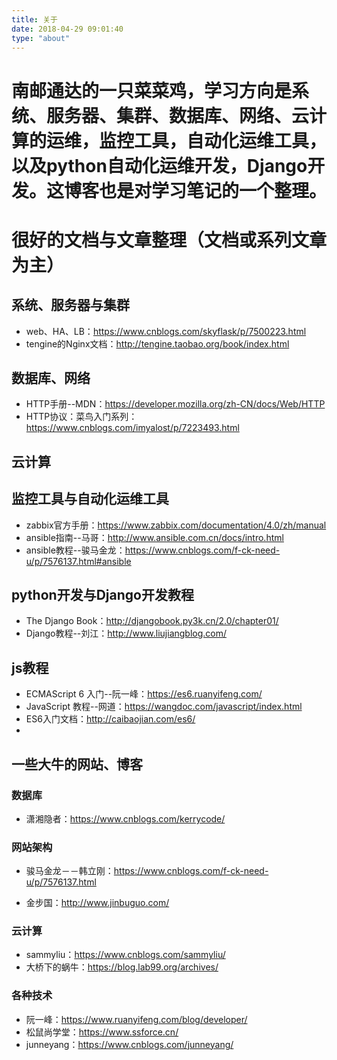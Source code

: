 ```yaml
---
title: 关于
date: 2018-04-29 09:01:40
type: "about"
---
```

# 南邮通达的一只菜菜鸡，学习方向是系统、服务器、集群、数据库、网络、云计算的运维，监控工具，自动化运维工具，以及python自动化运维开发，Django开发。这博客也是对学习笔记的一个整理。

# 很好的文档与文章整理（文档或系列文章为主）
## 系统、服务器与集群
* web、HA、LB：https://www.cnblogs.com/skyflask/p/7500223.html
* tengine的Nginx文档：http://tengine.taobao.org/book/index.html

## 数据库、网络
* HTTP手册--MDN：https://developer.mozilla.org/zh-CN/docs/Web/HTTP
* HTTP协议：菜鸟入门系列：https://www.cnblogs.com/imyalost/p/7223493.html

## 云计算

## 监控工具与自动化运维工具
* zabbix官方手册：https://www.zabbix.com/documentation/4.0/zh/manual
* ansible指南--马哥：http://www.ansible.com.cn/docs/intro.html
* ansible教程--骏马金龙：https://www.cnblogs.com/f-ck-need-u/p/7576137.html#ansible


## python开发与Django开发教程
* The Django Book：http://djangobook.py3k.cn/2.0/chapter01/
* Django教程--刘江：http://www.liujiangblog.com/


## js教程
* ECMAScript 6 入门--阮一峰：https://es6.ruanyifeng.com/
* JavaScript 教程--网道：https://wangdoc.com/javascript/index.html
* ES6入门文档：http://caibaojian.com/es6/
* 

## 一些大牛的网站、博客
### 数据库
* 潇湘隐者：https://www.cnblogs.com/kerrycode/

### 网站架构
* 骏马金龙－－韩立刚：https://www.cnblogs.com/f-ck-need-u/p/7576137.html


* 金步国：http://www.jinbuguo.com/

### 云计算
* sammyliu：https://www.cnblogs.com/sammyliu/
* 大桥下的蜗牛：https://blog.lab99.org/archives/


### 各种技术
* 阮一峰：https://www.ruanyifeng.com/blog/developer/
* 松鼠尚学堂：https://www.ssforce.cn/
* junneyang：https://www.cnblogs.com/junneyang/


